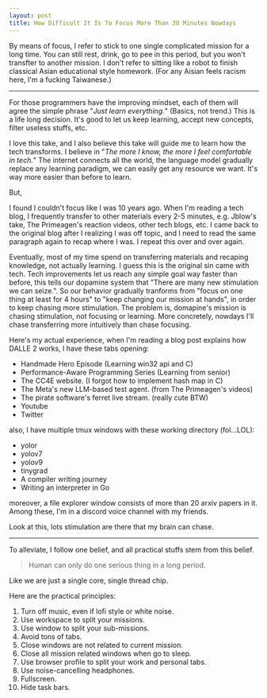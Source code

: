 ```yaml
---
layout: post
title: How Difficult It Is To Focus More Than 30 Minutes Nowdays
---
```


By means of focus, I refer to stick to one single complicated mission for a
long time. You can still rest, drink, go to pee in this period, but you won't
transfter to another mission. I don't refer to sitting like a robot to finish
classical Asian educational style homework. (For any Aisian feels racism here,
I'm a fucking Taiwanese.)

---

For those programmers have the improving mindset, each of them will agree the
simple phrase "*Just learn everything.*" (Basics, not trend.) This is a life long
decision. It's good to let us keep learning, accept new concepts, filter useless
stuffs, etc.

I love this take, and I also believe this take will guide me to learn how the
tech transforms. I believe in "*The more I know, the more I feel comfortable
in tech.*" The internet connects all the world, the language model gradually
replace any learning paradigm, we can easily get any resource we want. It's way
more easier than before to learn.

But,

I found I couldn't focus like I was 10 years ago. When I'm reading a tech
blog, I frequently transfer to other materials every 2-5 minutes, e.g. Jblow's
take, The Primeagen's reaction videos, other tech blogs, etc. I came back to
the original blog after I realizing I was off topic, and I need to read the
same paragraph again to recap where I was. I repeat this over and over again.

Eventually, most of my time spend on transferring materials and recaping
knowledge, not actually learning. I guess this is the original sin came with
tech. Tech improvements let us reach any simple goal way faster than before,
this tells our dopamine system that "There are many new stimulation we can
seize.". So our behavior gradually tranforms from "focus on one thing at least
for 4 hours" to "keep changing our mission at hands", in order to keep chasing
more stimulation. The problem is, domapine's mission is chasing
stimulation, not focusing or learning. More concretely, nowdays I'll chase
transferring more intuitively than chase focusing.

Here's my actual experience, when I'm reading a blog post explains how DALLE 2
works, I have these tabs opening:

+ Handmade Hero Episode (Learning win32 api and C)
+ Performance-Aware Programming Series (Learning from senior)
+ The CC4E website. (I forgot how to implement hash map in C)
+ The Meta's new LLM-based test agent. (from The Primeagen's videos)
+ The pirate software's ferret live stream. (really cute BTW)
+ Youtube
+ Twitter

also, I have multiple tmux windows with these working directory (fol...LOL):

+ yolor
+ yolov7
+ yolov9
+ tinygrad
+ A compiler writing journey
+ Writing an interpreter in Go

moreover, a file explorer window consists of more than 20 arxiv papers in it.
Among these, I'm in a discord voice channel with my friends.

Look at this, lots stimulation are there that my brain can chase.

---

To alleviate, I follow one belief, and all practical stuffs stem from this belief.

> Human can only do one serious thing in a long period.

Like we are just a single core, single thread chip.

Here are the practical principles:

1. Turn off music, even if lofi style or white noise.
2. Use workspace to split your missions.
3. Use window to split your sub-missions.
4. Avoid tons of tabs.
5. Close windows are not related to current mission.
6. Close all mission related windows when go to sleep.
7. Use browser profile to split your work and personal tabs.
8. Use noise-cancelling headphones.
9. Fullscreen.
10. Hide task bars.
